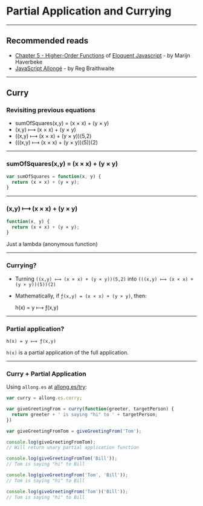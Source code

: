 # Partial Application and Currying

---

## Recommended reads

- [Chapter 5 - Higher-Order Functions](http://eloquentjavascript.net/05_higher_order.html) of [Eloquent Javascript](http://eloquentjavascript.net/) - by Marijn Haverbeke
- [JavaScript Allongé](https://leanpub.com/javascript-allonge) - by Reg Braithwaite

---

## Curry

### Revisiting previous equations

- sumOfSquares(x,y) = (x × x) + (y × y)
- (x,y) ⟼ (x × x) + (y × y)
- ((x,y) ⟼ (x × x) + (y × y))(5,2)
- (((x,y) ⟼ (x × x) + (y × y))(5))(2)

---

### sumOfSquares(x,y) = (x × x) + (y × y)

```javascript
var sumOfSquares = function(x, y) {
  return (x × x) + (y × y);
}
```

---

### (x,y) ⟼ (x × x) + (y × y)

```javascript
function(x, y) {
  return (x × x) + (y × y);
}
```

Just a lambda (anonymous function)

---

### Currying?

- Turning `((x,y) ⟼ (x × x) + (y × y))(5,2)` into `(((x,y) ⟼ (x × x) + (y × y))(5))(2)`

- Mathematically, if `ƒ(x,y) = (x × x) + (y × y)`, then:

    h(x) = y ⟼ ƒ(x,y)

---

### Partial application?

`h(x) = y ⟼ ƒ(x,y)`

`h(x)` is a partial application of the full application.

---

### Curry + Partial Application

Using `allong.es` at [allong.es/try](http://allong.es/try/):

```javascript
var curry = allong.es.curry;

var giveGreetingFrom = curry(function(greeter, targetPerson) {
  return greeter + ' is saying "hi" to ' + targetPerson;
})

var giveGreetingFromTom = giveGreetingFrom('Tom');

console.log(giveGreetingFromTom);
// Will return unary partial application function

console.log(giveGreetingFromTom('Bill'));
// Tom is saying "hi" to Bill

console.log(giveGreetingFrom('Tom', 'Bill'));
// Tom is saying "hi" to Bill

console.log(giveGreetingFrom('Tom')('Bill'));
// Tom is saying "hi" to Bill

```
